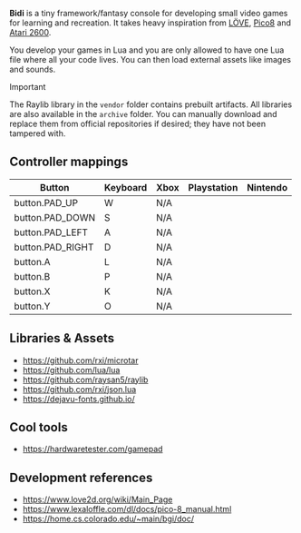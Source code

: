 **Bidi** is a tiny framework/fantasy console for developing small video games for
learning and recreation. It takes heavy inspiration from
[LÖVE](https://www.love2d.org/), [Pico8](https://www.lexaloffle.com/pico-8.php)
and [Atari 2600](https://en.wikipedia.org/wiki/Atari_2600).

You develop your games in Lua and you are only allowed to have one Lua file
where all your code lives. You can then load external assets like images and
sounds.

> [!IMPORTANT]
> The Raylib library in the `vendor` folder contains prebuilt artifacts. All
> libraries are also available in the `archive` folder. You can manually
> download and replace them from official repositories if desired; they have
> not been tampered with.

## Controller mappings


| Button           | Keyboard | Xbox | Playstation | Nintendo |
|------------------|----------|------|-------------|----------|
| button.PAD_UP    | W        | N/A  |             |          |
| button.PAD_DOWN  | S        | N/A  |             |          |
| button.PAD_LEFT  | A        | N/A  |             |          |
| button.PAD_RIGHT | D        | N/A  |             |          |
| button.A         | L        | N/A  |             |          |
| button.B         | P        | N/A  |             |          |
| button.X         | K        | N/A  |             |          |
| button.Y         | O        | N/A  |             |          |

## Libraries & Assets

- https://github.com/rxi/microtar
- https://github.com/lua/lua
- https://github.com/raysan5/raylib
- https://github.com/rxi/json.lua
- https://dejavu-fonts.github.io/

## Cool tools

- https://hardwaretester.com/gamepad

## Development references

- https://www.love2d.org/wiki/Main_Page
- https://www.lexaloffle.com/dl/docs/pico-8_manual.html
- https://home.cs.colorado.edu/~main/bgi/doc/
